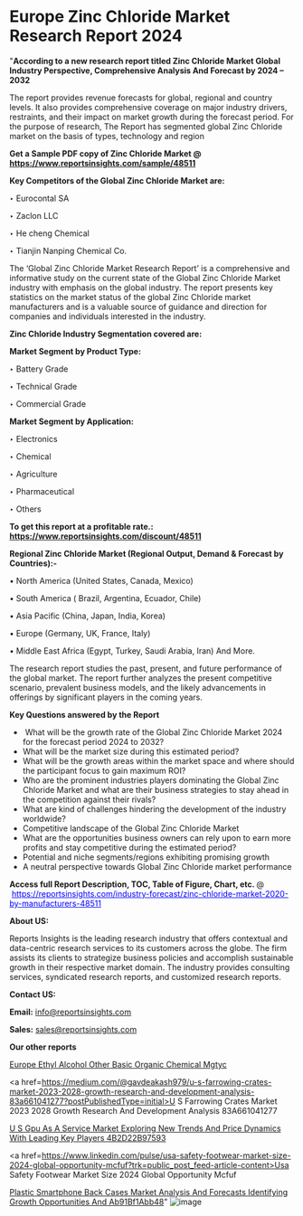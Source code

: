 # Europe Zinc Chloride Market Research Report 2024

"<strong>According to a new research report titled Zinc Chloride Market Global Industry Perspective, Comprehensive Analysis And Forecast by 2024 – 2032</strong>

The report provides revenue forecasts for global, regional and country levels. It also provides comprehensive coverage on major industry drivers, restraints, and their impact on market growth during the forecast period. For the purpose of research, The Report has segmented global Zinc Chloride market on the basis of types, technology and region

<strong>Get a Sample PDF copy of Zinc Chloride Market </strong><strong>@<a href=https://www.reportsinsights.com/sample/48511 style=color:#0000ff;> https://www.reportsinsights.com/sample/48511</a></strong></font>

<strong>Key Competitors of the Global Zinc Chloride Market are:</strong>

‣ Eurocontal SA

‣ Zaclon LLC

‣ He cheng Chemical

‣ Tianjin Nanping Chemical Co.

The ‘Global Zinc Chloride Market Research Report’ is a comprehensive and informative study on the current state of the Global Zinc Chloride Market industry with emphasis on the global industry. The report presents key statistics on the market status of the global Zinc Chloride market manufacturers and is a valuable source of guidance and direction for companies and individuals interested in the industry.

<strong>Zinc Chloride Industry Segmentation covered are:</strong>

<strong>Market Segment by Product Type:</strong>

‣ Battery Grade

‣ Technical Grade

‣ Commercial Grade

<strong>Market Segment by Application:</strong>

‣ Electronics

‣ Chemical

‣ Agriculture

‣ Pharmaceutical

‣ Others

<strong>To get this report at a profitable rate.: <a href=https://www.reportsinsights.com/discount/48511 style=color:#0000ff;>https://www.reportsinsights.com/discount/48511</a></strong></font>

<strong>Regional Zinc Chloride Market (Regional Output, Demand &amp; Forecast by Countries):-</strong>

• North America (United States, Canada, Mexico)

• South America ( Brazil, Argentina, Ecuador, Chile)

• Asia Pacific (China, Japan, India, Korea)

• Europe (Germany, UK, France, Italy)

• Middle East Africa (Egypt, Turkey, Saudi Arabia, Iran) And More.

The research report studies the past, present, and future performance of the global market. The report further analyzes the present competitive scenario, prevalent business models, and the likely advancements in offerings by significant players in the coming years.

<strong>Key Questions answered by the Report</strong>
<ul>
  <li> What will be the growth rate of the Global Zinc Chloride Market 2024 for the forecast period 2024 to 2032?</li>
  <li>What will be the market size during this estimated period?</li>
  <li>What will be the growth areas within the market space and where should the participant focus to gain maximum ROI?</li>
  <li>Who are the prominent industries players dominating the Global Zinc Chloride Market and what are their business strategies to stay ahead in the competition against their rivals?</li>
  <li>What are kind of challenges hindering the development of the industry worldwide?</li>
  <li>Competitive landscape of the Global Zinc Chloride Market</li>
  <li>What are the opportunities business owners can rely upon to earn more profits and stay competitive during the estimated period?</li>
  <li>Potential and niche segments/regions exhibiting promising growth</li>
  <li>A neutral perspective towards Global Zinc Chloride market performance</li>
</ul>
<strong>Access full Report Description, TOC, Table of Figure, Chart, etc. </strong>@  <a href=https://reportsinsights.com/industry-forecast/zinc-chloride-market-2020-by-manufacturers-48511 style=color:#0000ff;>https://reportsinsights.com/industry-forecast/zinc-chloride-market-2020-by-manufacturers-48511</a></font>

<strong><strong>About US</strong>:</strong>

Reports Insights is the leading research industry that offers contextual and data-centric research services to its customers across the globe. The firm assists its clients to strategize business policies and accomplish sustainable growth in their respective market domain. The industry provides consulting services, syndicated research reports, and customized research reports.

<strong>Contact US:</strong>

<p class=""""><b>Email:</b> <a href=mailto:info@reportsinsights.com>info@reportsinsights.com</a></p>
<p class=""""><b>Sales:</b> <a href=mailto:sales@reportsinsights.com>sales@reportsinsights.com</a></p>

<strong>Our other reports</strong>

<a href=https://www.linkedin.com/pulse/europe-ethyl-alcohol-other-basic-organic-chemical-mgtyc/>Europe Ethyl Alcohol Other Basic Organic Chemical Mgtyc</a>

<a href=https://medium.com/@gavdeakash979/u-s-farrowing-crates-market-2023-2028-growth-research-and-development-analysis-83a661041277?postPublishedType=initial>U S Farrowing Crates Market 2023 2028 Growth Research And Development Analysis 83A661041277</a>

<a href=https://medium.com/@patelamau/u-s-gpu-as-a-service-market-exploring-new-trends-and-price-dynamics-with-leading-key-players-4b2d22b97593>U S Gpu As A Service Market Exploring New Trends And Price Dynamics With Leading Key Players 4B2D22B97593</a>

<a href=https://www.linkedin.com/pulse/usa-safety-footwear-market-size-2024-global-opportunity-mcfuf?trk=public_post_feed-article-content>Usa Safety Footwear Market Size 2024 Global Opportunity Mcfuf</a>

<a href=https://medium.com/@jagrutiayachit3/plastic-smartphone-back-cases-market-analysis-and-forecasts-identifying-growth-opportunities-and-ab91bf1abb48>Plastic Smartphone Back Cases Market Analysis And Forecasts Identifying Growth Opportunities And Ab91Bf1Abb48</a>"
![image](https://github.com/Reportsinsights123/RIgrowth/assets/158415881/febba12b-5153-4f55-860a-7f58b8886245)
